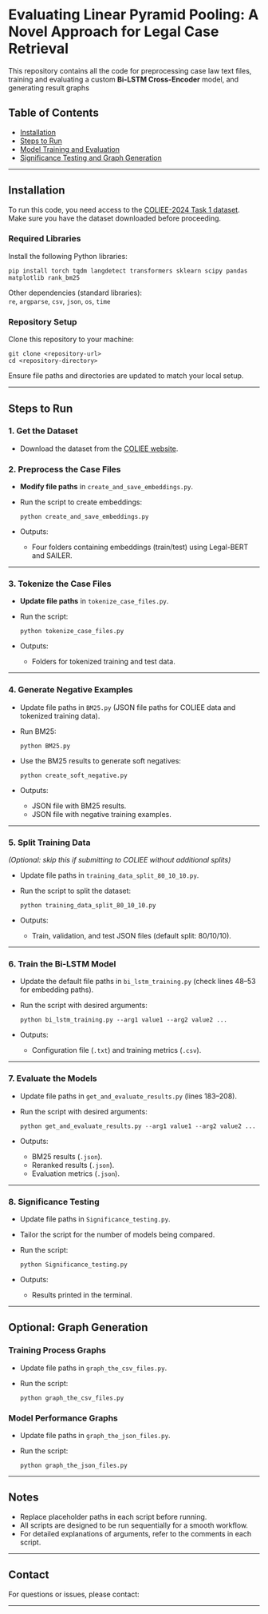 # Evaluating Linear Pyramid Pooling: A Novel Approach for Legal Case Retrieval

This repository contains all the code for preprocessing case law text files, training and evaluating a custom **Bi-LSTM Cross-Encoder** model, and generating result graphs

## Table of Contents

- [Installation](#installation)
- [Steps to Run](#steps-to-run)
- [Model Training and Evaluation](#model-training-and-evaluation)
- [Significance Testing and Graph Generation](#significance-testing-and-graph-generation)

---

## Installation

To run this code, you need access to the [COLIEE-2024 Task 1 dataset](https://coliee.org/application/caseMemorandumWaiver). Make sure you have the dataset downloaded before proceeding.

### Required Libraries

Install the following Python libraries:

```
pip install torch tqdm langdetect transformers sklearn scipy pandas matplotlib rank_bm25
```

Other dependencies (standard libraries):  
`re`, `argparse`, `csv`, `json`, `os`, `time`

### Repository Setup

Clone this repository to your machine:

```
git clone <repository-url>
cd <repository-directory>
```

Ensure file paths and directories are updated to match your local setup.

---

## Steps to Run

### 1. **Get the Dataset**
   - Download the dataset from the [COLIEE website](https://coliee.org/application/caseMemorandumWaiver).

### 2. **Preprocess the Case Files**
   - **Modify file paths** in `create_and_save_embeddings.py`.
   - Run the script to create embeddings:

     ```
     python create_and_save_embeddings.py
     ```

   - Outputs:
     - Four folders containing embeddings (train/test) using Legal-BERT and SAILER.

---

### 3. **Tokenize the Case Files**
   - **Update file paths** in `tokenize_case_files.py`.
   - Run the script:

     ```
     python tokenize_case_files.py
     ```

   - Outputs:
     - Folders for tokenized training and test data.

---

### 4. **Generate Negative Examples**
   - Update file paths in `BM25.py` (JSON file paths for COLIEE data and tokenized training data).
   - Run BM25:

     ```
     python BM25.py
     ```

   - Use the BM25 results to generate soft negatives:

     ```
     python create_soft_negative.py
     ```

   - Outputs:
     - JSON file with BM25 results.
     - JSON file with negative training examples.

---

### 5. **Split Training Data**
   *(Optional: skip this if submitting to COLIEE without additional splits)*

   - Update file paths in `training_data_split_80_10_10.py`.
   - Run the script to split the dataset:

     ```
     python training_data_split_80_10_10.py
     ```

   - Outputs:
     - Train, validation, and test JSON files (default split: 80/10/10).

---

### 6. **Train the Bi-LSTM Model**
   - Update the default file paths in `bi_lstm_training.py` (check lines 48–53 for embedding paths).
   - Run the script with desired arguments:

     ```
     python bi_lstm_training.py --arg1 value1 --arg2 value2 ...
     ```

   - Outputs:
     - Configuration file (`.txt`) and training metrics (`.csv`).

---

### 7. **Evaluate the Models**
   - Update file paths in `get_and_evaluate_results.py` (lines 183–208).
   - Run the script with desired arguments:

     ```
     python get_and_evaluate_results.py --arg1 value1 --arg2 value2 ...
     ```

   - Outputs:
     - BM25 results (`.json`).
     - Reranked results (`.json`).
     - Evaluation metrics (`.json`).

---

### 8. **Significance Testing**
   - Update file paths in `Significance_testing.py`.
   - Tailor the script for the number of models being compared.
   - Run the script:

     ```
     python Significance_testing.py
     ```

   - Outputs:
     - Results printed in the terminal.

---

## Optional: Graph Generation

### Training Process Graphs
   - Update file paths in `graph_the_csv_files.py`.
   - Run the script:

     ```
     python graph_the_csv_files.py
     ```

### Model Performance Graphs
   - Update file paths in `graph_the_json_files.py`.
   - Run the script:

     ```
     python graph_the_json_files.py
     ```

---

## Notes
- Replace placeholder paths in each script before running.
- All scripts are designed to be run sequentially for a smooth workflow.
- For detailed explanations of arguments, refer to the comments in each script.

---

## Contact

For questions or issues, please contact:  


---


